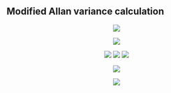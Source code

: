 ## Modified Allan variance calculation

<p align="center">
<img src="https://render.githubusercontent.com/render/math?math=mod \sigma^2_y(n \tau_0) = \frac{1}{2 n^4 \tau_0^2 (N - 3n %2B 1)} \sum_{j=0}^{M - 3n %2B 1} \left( \sum_{i=j}^{j %2B n - 1} x_{i %2B 2n} - 2x_{i %2B n} %2B x_{i} \right)^2">
</p>

<p align="center">
<img src="https://render.githubusercontent.com/render/math?math=S_0 = \sum_{i=0}^{n-1} x_{i %2B 2n} - 2 \sum_{i=0}^{n-1} x_{i %2B n} %2B \sum_{i=0}^{n-1} x_{i}">
</p>

<p align="center">
<img src="https://render.githubusercontent.com/render/math?math=S_1 = \sum_{i=1}^{n} x_{i+2n} - 2 \sum_{i=1}^{n} x_{i %2B n} %2B \sum_{i=1}^{n} x_{i}=">


<img src="https://render.githubusercontent.com/render/math?math=\= \sum_{i=0}^{n-1} x_{i %2B 2n} + x_{3n} - x_{2n} - 2 \left( \sum_{i=0}^{n-1} x_{i %2B n} %2B x_{2n} - x_{n} \right) %2B \sum_{i=0}^{n-1} x_{i} %2B x_{n} - x_{0}">

<img src="https://render.githubusercontent.com/render/math?math=\= S_0 %2B x_{3n} - 3x_{2n} %2B 3x_{n} - x_{0}">
</p>

<p align="center">
<img src="https://render.githubusercontent.com/render/math?math=S_j = S_{j-1} %2B x_{3n %2B j - 1} - 3x_{2n %2B j - 1} %2B 3x_{n %2B j - 1} - x_{j - 1}, j>0">
</p>

<p align="center">
<img src="https://render.githubusercontent.com/render/math?math=mod \sigma^2_y(n \tau_0) = \frac{1}{2 n^4 \tau_0^2 (N - 3n %2B 1)} \sum_{j=0}^{N-3n} \left( S_j \right)^2">
